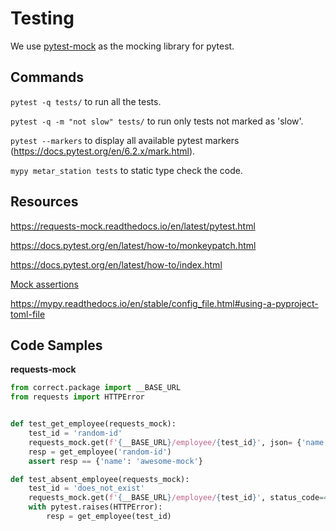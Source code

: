 # Testing

We use [pytest-mock](https://github.com/pytest-dev/pytest-mock) as the mocking library for pytest.

## Commands

`pytest -q tests/` to run all the tests.

`pytest -q -m "not slow" tests/` to run only tests not marked as 'slow'.

`pytest --markers` to display all available pytest markers (https://docs.pytest.org/en/6.2.x/mark.html).

`mypy metar_station tests` to static type check the code.

## Resources

https://requests-mock.readthedocs.io/en/latest/pytest.html

https://docs.pytest.org/en/latest/how-to/monkeypatch.html

https://docs.pytest.org/en/latest/how-to/index.html

[Mock assertions](https://docs.python.org/3/library/unittest.mock.html#unittest.mock.Mock)

https://mypy.readthedocs.io/en/stable/config_file.html#using-a-pyproject-toml-file

## Code Samples

**requests-mock**
```python
from correct.package import __BASE_URL
from requests import HTTPError


def test_get_employee(requests_mock):
    test_id = 'random-id'
    requests_mock.get(f'{__BASE_URL}/employee/{test_id}', json= {'name': 'awesome-mock'})
    resp = get_employee('random-id')
    assert resp == {'name': 'awesome-mock'}

def test_absent_employee(requests_mock):
    test_id = 'does_not_exist'
    requests_mock.get(f'{__BASE_URL}/employee/{test_id}', status_code=404)
    with pytest.raises(HTTPError):
        resp = get_employee(test_id)
```
